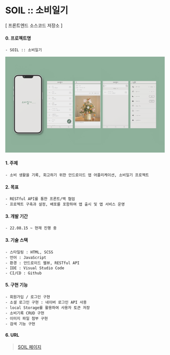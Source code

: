 # SOIL :: 소비일기
[ 프론트엔드 소스코드 저장소 ]
  
#### 0. 프로젝트명
```
- SOIL :: 소비일기
```

<img src="./img/목업2.png">

#### 1. 주제
```
- 소비 생활을 기록, 회고하기 위한 안드로이드 앱 어플리케이션, 소비일기 프로젝트
```
#### 2. 목표
```
- RESTful API를 통한 프론트/백 협업
- 프로젝트 구축과 설정, 배포를 포함하여 앱 출시 및 앱 서비스 운영
```

#### 3. 개발 기간

```
- 22.08.15 ~ 현재 진행 중
```

#### 3. 기술 스택

```
- 스타일링 : HTML, SCSS
- 언어 : JavaScript
- 환경 : 안드로이드 웹뷰, RESTful API
- IDE : Visual Studio Code
- CI/CD : Github
```

#### 5. 구현 기능

```
- 회원가입 / 로그인 구현
- 소셜 로그인 구현 : 네이버 로그인 API 사용
- local Storage를 활용하여 사용자 토큰 저장
- 소비기록 CRUD 구현
- 이미지 파일 첨부 구현
- 검색 기능 구현
```
#### 6. URL

> [SOIL 페이지](https://tuz22.github.io/soil)   
